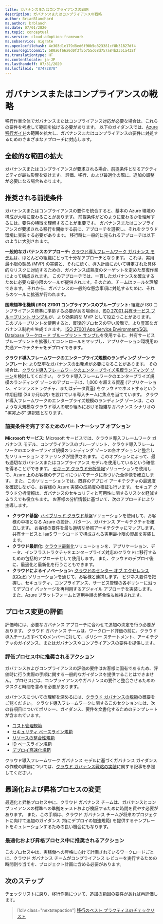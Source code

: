 ```yaml
---
title: ガバナンスまたはコンプライアンスの戦略
description: ガバナンスまたはコンプライアンスの戦略
author: BrianBlanchard
ms.author: brblanch
ms.date: 07/01/2020
ms.topic: conceptual
ms.service: cloud-adoption-framework
ms.subservice: migrate
ms.openlocfilehash: 4e303d1e179d8ed6f90b5e823381cf8b31827df4
ms.sourcegitcommit: 580a6f66a0d0f3f5b755c68d757a84b2351a432f
ms.translationtype: HT
ms.contentlocale: ja-JP
ms.lasthandoff: 07/31/2020
ms.locfileid: "87472878"
---
```

# <a name="governance-or-compliance-strategy"></a>ガバナンスまたはコンプライアンスの戦略

移行作業全体でガバナンスまたはコンプライアンス対応が必要な場合は、これらの要件を考慮して範囲を拡げる必要があります。 以下のガイダンスでは、[Azure 移行ガイド](../azure-migration-guide/index.md)の範囲を拡大し、ガバナンスまたはコンプライアンスの要件に対処するためのさまざまなアプローチに対応します。

## <a name="general-scope-expansion"></a>全般的な範囲の拡大

ガバナンスまたはコンプライアンスが要求される場合、前提条件となるアクティビティが最も影響を受けます。 評価、移行、および最適化の際に、追加の調整が必要になる場合もあります。

## <a name="suggested-prerequisites"></a>推奨される前提条件

ガバナンスまたはコンプライアンスの要件を統合すると、基本の Azure 環境の構成が大幅に変わることがあります。 前提条件がどのように変わるかを理解するには、要件の特徴を理解することが重要です。 ガバナンスまたはコンプライアンスが要求される移行を開始する前に、アプローチを選択し、それをクラウド環境に実装する必要があります。 移行時に一般的に見られるアプローチは以下のように大別されます。

**一般的なガバナンスのアプローチ:** [クラウド導入フレームワーク ガバナンス モデル](../../govern/guides/index.md)は、ほとんどの組織にとって十分なアプローチとなります。 これは、実用最小限の製品 (MVP) の実装と、それに続く、導入計画において特定された具体的なリスクに対処するための、ガバナンス成熟度のターゲットを定めた反復作業によって構成されます。 このアプローチでは、一貫したガバナンスを確立するために必要な最小限のツールが提供されます。そのため、チームはツールを理解できます。 それから、ガバナンスの一般的な懸念事項に対処するために、それらのツールに拡張が行われます。

**国際標準化機構 (ISO) 27001 コンプライアンスのブループリント:** 組織が ISO コンプライアンス標準に準拠する必要がある場合は、[ISO 27001 共有サービス ブループリント サンプル](https://docs.microsoft.com/azure/governance/blueprints/samples/iso27001-shared)が、より効果的な MVP として役立つことがあります。 このブループリントを使用すると、反復的プロセスの早い段階で、より豊富なガバナンス制約を生成できます。 [ISO 27001 App Service Environment/SQL Database ワークロード ブループリント サンプル](https://docs.microsoft.com/azure/governance/blueprints/samples/iso27001-ase-sql-workload)を使用すると、共有サービス ブループリントを拡張してコントロールをマップし、アプリケーション環境用の共通アーキテクチャをデプロイできます。

**クラウド導入フレームワークのエンタープライズ規模のランディング ゾーン テンプレート:** より堅牢なガバナンスの出発点が必要になることがあります。 その場合は、[クラウド導入フレームワークのエンタープライズ規模ランディング ゾーン](../../ready/enterprise-scale/index.md)を検討してください。 クラウド導入フレームワークのエンタープライズ規模のランディング ゾーンのアプローチは、1,000 を超える資産 (アプリケーション、インフラストラクチャ、またはデータ資産) をクラウドでホストするという中期目標 (24 か月以内) を設けている導入チームに焦点を当てています。 クラウド導入フレームワークのエンタープライズ規模のランディング ゾーンは、このような大規模なクラウド導入の取り組みにおける複雑なガバナンス シナリオの "*事実上の*" 選択肢となります。

### <a name="partnership-option-to-complete-prerequisites"></a>前提条件を完了するためのパートナーシップ オプション

**Microsoft サービス:** Microsoft サービスでは、クラウド導入フレームワーク ガバナンス モデル、コンプライアンスのブループリント、クラウド導入フレームワークのエンタープライズ規模のランディング ゾーンの各オプションと整合したソリューション オファリングが提供されます。 このオプションによって、最も適切なガバナンスまたはコンプライアンス モデルを使用しているという確信を得ることができます。 [セキュア クラウド分析情報](https://download.microsoft.com/download/C/7/C/C7CEA89D-7BDB-4E08-B998-737C13107361/Secure_Cloud_Insights_Datasheet_EN_US.pdf)ソリューションを使用して、Azure 上のお客様のデプロイについてデータに基づいた全体像を確立します。 また、このソリューションでは、既存のデプロイ アーキテクチャの最適度を確認しながら、お客様の Azure 実装の成熟度の検証も行います。 セキュア クラウド分析情報は、ガバナンスのセキュリティと可用性に関するリスクを軽減するうえでも役立ちます。 お客様の分析情報に基づいて、次のアプローチにより主導します。

- **クラウド基盤:** [ハイブリッド クラウド基盤](https://download.microsoft.com/download/D/8/7/D872DFD0-1C46-4145-95E4-B5EAB2958B96/Hybrid_Cloud_Foundation_Datasheet_EN_US.pdf)ソリューションを使用して、お客様の中核となる Azure の設計、パターン、ガバナンス アーキテクチャを確立します。 お客様の要件を最も適切な参照アーキテクチャにマップします。 共有サービスと IaaS ワークロードで構成される実用最小限の製品を実装します。
- **クラウド最新化:** [クラウド最新化](https://download.microsoft.com/download/3/7/3/373F90E3-8568-44F3-B096-CD9C1CD28AB7/Cloud_Modernization_Datasheet_EN_US.pdf)ソリューションを、アプリケーション、データ、インフラストラクチャをエンタープライズ対応のクラウドに移行するための包括的アプローチとして使用します。 また、クラウドのデプロイ後に、最適化と最新化を行うこともできます。
- **クラウドによるイノベーション:** [クラウドのセンター オブ エクセレンス (CCoE)](https://download.microsoft.com/download/F/8/B/F8BBE4BD-E5F8-4DFB-82F7-C0A4E17051BB/Cloud_Center_of_Excellence_Datasheet_EN_US.pdf) ソリューションを通じて、お客様と連携します。 ビジネス要件を把握し、セキュリティ、コンプライアンス、サービス管理の各ポリシーに沿ってデプロイ パッケージを再利用するアジャイル アプローチを実装します。 また、Azure プラットフォームと運用手順の整合性も維持されます。

## <a name="assess-process-changes"></a>プロセス変更の評価

評価時には、必要なガバナンス アプローチに合わせて追加の決定を行う必要があります。 クラウド ガバナンス チームは、ワークロード評価の前に、クラウド導入チームのすべてのメンバーに対して、ポリシー ステートメント、アーキテクチャのガイダンス、またはガバナンスやコンプライアンスの要件を提供します。

### <a name="suggested-action-during-the-assessment-process"></a>評価プロセス中に推奨されるアクション

ガバナンスおよびコンプライアンスの評価の要件はお客様に固有であるため、評価時に行う実際の手順に関する一般的なガイダンスを提供することはできません。 プロセスには、コンプライアンスやガバナンスの要件と整合させるためのタスクと時間を含める必要があります。

ガバナンスについての理解を深めるには、[クラウド ガバナンスの規範](../../govern/governance-disciplines.md)の概要をご覧ください。 クラウド導入フレームワークに関するこのセクションには、次の各項目についてポリシー、ガイダンス、要件を文書化するためのテンプレートが含まれています。

- [コスト管理規範](../../govern/cost-management/template.md)
- [セキュリティ ベースライン規範](../../govern/security-baseline/template.md)
- [リソースの整合性規範](../../govern/resource-consistency/template.md)
- [ID ベースライン規範](../../govern/identity-baseline/template.md)
- [デプロイ高速化規範](../../govern/deployment-acceleration/template.md)

クラウド導入フレームワーク ガバナンス モデルに基づくガバナンス ガイダンスの作成の詳細については、[クラウド ガバナンス戦略の実装](../../govern/corporate-policy.md)に関する記事を参照してください。

## <a name="optimize-and-promote-process-changes"></a>最適化および昇格プロセスの変更

最適化と昇格プロセス中に、クラウド ガバナンス チームは、ガバナンスとコンプライアンスの標準への準拠をテストおよび検証するために時間を費やす必要があります。 また、この手順は、クラウド ガバナンス チームが将来のプロジェクトに向けて追加のガイダンス (特にデプロイの加速規範) を提供するテンプレートをキュレーションするための良い機会にもなります。

### <a name="suggested-action-during-the-optimize-and-promote-process"></a>最適化および昇格プロセス中に推奨されるアクション

このプロセス中は、実稼働への昇格に向けて計画されているワークロードごとに、クラウド ガバナンス チームがコンプライアンス レビューを実行するための時間割り当てを、プロジェクト計画に含める必要があります。

## <a name="next-steps"></a>次のステップ

チェックリストに戻り、移行作業について、追加の範囲の要件があれば再評価します。

> [!div class="nextstepaction"]
> [移行のベスト プラクティスのチェックリスト](./index.md)

